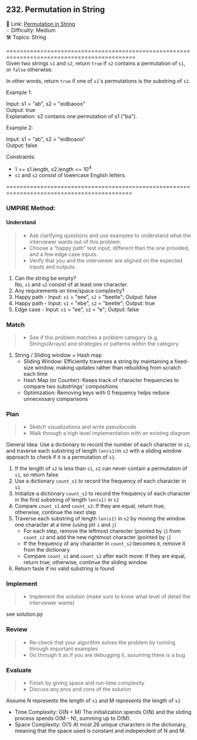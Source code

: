 ## 232. Permutation in String
🔗  Link: [Permutation in String](https://leetcode.com/problems/permutation-in-string/description/)<br>
💡 Difficulty: Medium<br>
🛠️ Topics: String<br>

============================================================================================<br>
Given two strings `s1` and `s2`, return `true` if `s2` contains a permutation of `s1`, or `false` otherwise.

In other words, return `true` if one of `s1`'s permutations is the substring of `s2`.<br>

 

Example 1:<br>

Input: s1 = "ab", s2 = "eidbaooo"<br>
Output: true<br>
Explanation: s2 contains one permutation of s1 ("ba").<br>

Example 2:<br>

Input: s1 = "ab", s2 = "eidboaoo"<br>
Output: false<br>
 

Constraints:<br>

- 1 <= s1.length, s2.length <= 10<sup>4</sup>
- `s1` and `s2` consist of lowercase English letters.

===========================================================================================<br>
### UMPIRE Method:
#### Understand

> - Ask clarifying questions and use examples to understand what the interviewer wants out of this problem.
> - Choose a “happy path” test input, different than the one provided, and a few edge case inputs. 
> - Verify that you and the interviewer are aligned on the expected inputs and outputs.
1. Can the string be empty?<br>
   No, `s1` and `s2` consist of at least one character.<br>
2. Any requirements on time/space complexity?<br>
3. Happy path - Input: `s1` = "eee", `s2` = "beetle"; Output: false
4. Happy path - Input: `s1` = "ebe", `s2` = "beetle"; Output: true
5. Edge case - Input: `s1` = "ee", `s2` = "e"; Output: false

### Match
> - See if this problem matches a problem category (e.g. Strings/Arrays) and strategies or patterns within the category
1. String / Sliding window + Hash map
   - Sliding Window: Efficiently traverses a string by maintaining a fixed-size window, making updates rather than rebuilding from scratch each time
   - Hash Map (or Counter): Keeps track of character frequencies to compare two substrings' compositions
   - Optimization: Removing keys with 0 frequency helps reduce unnecessary comparisons

   
### Plan
> - Sketch visualizations and write pseudocode
> - Walk through a high level implementation with an existing diagram

General Idea: Use a dictionary to record the number of each character in `s1`, and traverse each substring of length `len(s1)`in `s2` with a sliding window approach to check if it is a permutation of `s1`.<br>

1) If the length of `s2` is less than `s1`, `s2` can never contain a permutation of `s1`, so return false
2) Use a dictionary `count_s1` to record the frequency of each character in `s1`
3) Initialize a dictionary `count_s2` to record the frequency of each character in the first substring of length `len(s1)` in `s2` 
4) Compare `count_s1` and `count_s2`: If they are equal, return true; otherwise, continue the next step
5) Traverse each substring of length `len(s1)` in `s2` by moving the window one character at a time (using ptr `i` and `j`)
   - For each step, remove the leftmost charecter (pointed by `i`) from `count_s2` and add the new rightmost character (pointed by `j`)
   - If the frequency of any character in `count_s2` becomes `0`, remove it from the dictionary 
   - Compare `count_s1` and `count_s2` after each move: If they are equal, return true; otherwise, continue the sliding window
6) Return fasle if no valid substring is found
    
### Implement
> - Implement the solution (make sure to know what level of detail the interviewer wants)

see solution.py

### Review
> - Re-check that your algorithm solves the problem by running through important examples
> - Go through it as if you are debugging it, assuming there is a bug
### Evaluate
> - Finish by giving space and run-time complexity
> - Discuss any pros and cons of the solution

Assume N represents the length of `s1` and M represents the length of `s2`

- Time Complexity: O(N + M)
  The initialization spends O(N) and the sliding process spends O(M - N), summing up to O(M).
- Space Complexity: O(1)
  At most 26 unique characters in the dictionary, meaning that the space used is constant and independent of N and M.
  
